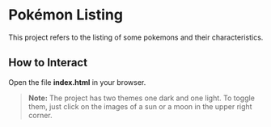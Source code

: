 # **Pokémon Listing**

This project refers to the listing of some pokemons and their characteristics.

## **How to Interact**

Open the file **index.html** in your browser.

> **Note:** The project has two themes one dark and one light. To toggle them, just click on the images of a sun or a moon in the upper right corner.

